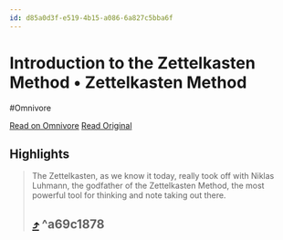 ```yaml
---
id: d85a0d3f-e519-4b15-a086-6a827c5bba6f
---
```


# Introduction to the Zettelkasten Method • Zettelkasten Method
#Omnivore

[Read on Omnivore](https://omnivore.app/me/introduction-to-the-zettelkasten-method-zettelkasten-method-18a008039a4)
[Read Original](https://zettelkasten.de/introduction)

## Highlights

> The Zettelkasten, as we know it today, really took off with Niklas Luhmann, the godfather of the Zettelkasten Method, the most powerful tool for thinking and note taking out there.
> 
> ##  [⤴️](https://omnivore.app/me/introduction-to-the-zettelkasten-method-zettelkasten-method-18a008039a4#a69c1878-c45f-44c8-8435-0c907119815d)  ^a69c1878

